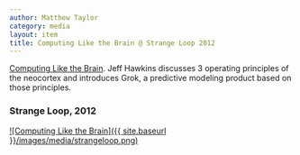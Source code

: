 ```yaml
---
author: Matthew Taylor
category: media
layout: item
title: Computing Like the Brain @ Strange Loop 2012
---
```


[Computing Like the Brain](http://www.infoq.com/presentations/Brain-Computing).
Jeff Hawkins discusses 3 operating principles of the neocortex and introduces Grok, a predictive modeling product based on those principles.

### Strange Loop, 2012

[![Computing Like the Brain]({{ site.baseurl }}/images/media/strangeloop.png)](http://www.infoq.com/presentations/Brain-Computing)
